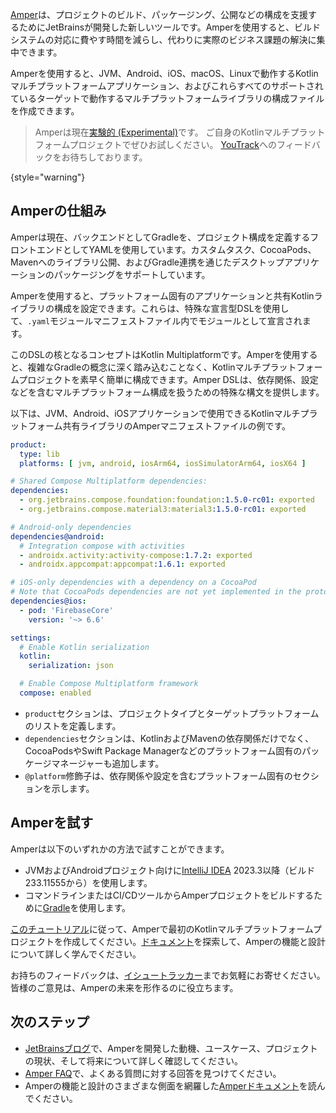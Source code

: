 [//]: # (title: Amperによるプロジェクト構成)

[Amper](https://github.com/JetBrains/amper/tree/HEAD)は、プロジェクトのビルド、パッケージング、公開などの構成を支援するためにJetBrainsが開発した新しいツールです。Amperを使用すると、ビルドシステムの対応に費やす時間を減らし、代わりに実際のビジネス課題の解決に集中できます。

Amperを使用すると、JVM、Android、iOS、macOS、Linuxで動作するKotlinマルチプラットフォームアプリケーション、およびこれらすべてのサポートされているターゲットで動作するマルチプラットフォームライブラリの構成ファイルを作成できます。

> Amperは現在[実験的 (Experimental)](supported-platforms.md#general-kotlin-stability-levels)です。
> ご自身のKotlinマルチプラットフォームプロジェクトでぜひお試しください。
> [YouTrack](https://youtrack.jetbrains.com/issues/AMPER)へのフィードバックをお待ちしております。
>
{style="warning"}

## Amperの仕組み

Amperは現在、バックエンドとしてGradleを、プロジェクト構成を定義するフロントエンドとしてYAMLを使用しています。カスタムタスク、CocoaPods、Mavenへのライブラリ公開、およびGradle連携を通じたデスクトップアプリケーションのパッケージングをサポートしています。

Amperを使用すると、プラットフォーム固有のアプリケーションと共有Kotlinライブラリの構成を設定できます。これらは、特殊な宣言型DSLを使用して、`.yaml`モジュールマニフェストファイル内でモジュールとして宣言されます。

このDSLの核となるコンセプトはKotlin Multiplatformです。Amperを使用すると、複雑なGradleの概念に深く踏み込むことなく、Kotlinマルチプラットフォームプロジェクトを素早く簡単に構成できます。Amper DSLは、依存関係、設定などを含むマルチプラットフォーム構成を扱うための特殊な構文を提供します。

以下は、JVM、Android、iOSアプリケーションで使用できるKotlinマルチプラットフォーム共有ライブラリのAmperマニフェストファイルの例です。

```yaml
product:
  type: lib
  platforms: [ jvm, android, iosArm64, iosSimulatorArm64, iosX64 ]

# Shared Compose Multiplatform dependencies:
dependencies:
  - org.jetbrains.compose.foundation:foundation:1.5.0-rc01: exported
  - org.jetbrains.compose.material3:material3:1.5.0-rc01: exported

# Android-only dependencies  
dependencies@android:
  # Integration compose with activities
  - androidx.activity:activity-compose:1.7.2: exported
  - androidx.appcompat:appcompat:1.6.1: exported

# iOS-only dependencies with a dependency on a CocoaPod
# Note that CocoaPods dependencies are not yet implemented in the prototype
dependencies@ios:
  - pod: 'FirebaseCore'
    version: '~> 6.6'

settings:
  # Enable Kotlin serialization
  kotlin:
    serialization: json

  # Enable Compose Multiplatform framework
  compose: enabled
```

*   `product`セクションは、プロジェクトタイプとターゲットプラットフォームのリストを定義します。
*   `dependencies`セクションは、KotlinおよびMavenの依存関係だけでなく、CocoaPodsやSwift Package Managerなどのプラットフォーム固有のパッケージマネージャーも追加します。
*   `@platform`修飾子は、依存関係や設定を含むプラットフォーム固有のセクションを示します。

## Amperを試す

Amperは以下のいずれかの方法で試すことができます。

*   JVMおよびAndroidプロジェクト向けに[IntelliJ IDEA](https://www.jetbrains.com/idea/nextversion/) 2023.3以降（ビルド233.11555から）を使用します。
*   コマンドラインまたはCI/CDツールからAmperプロジェクトをビルドするために[Gradle](https://docs.gradle.org/current/userguide/userguide.html)を使用します。

[このチュートリアル](https://github.com/JetBrains/amper/tree/HEAD/docs/Tutorial.md)に従って、Amperで最初のKotlinマルチプラットフォームプロジェクトを作成してください。[ドキュメント](https://github.com/JetBrains/amper/tree/HEAD/docs/Documentation.md)を探索して、Amperの機能と設計について詳しく学んでください。

お持ちのフィードバックは、[イシュートラッカー](https://youtrack.jetbrains.com/issues/AMPER)までお気軽にお寄せください。皆様のご意見は、Amperの未来を形作るのに役立ちます。

## 次のステップ

*   [JetBrainsブログ](https://blog.jetbrains.com/blog/2023/11/09/amper-improving-the-build-tooling-user-experience)で、Amperを開発した動機、ユースケース、プロジェクトの現状、そして将来について詳しく確認してください。
*   [Amper FAQ](https://github.com/JetBrains/amper/tree/HEAD/docs/FAQ.md)で、よくある質問に対する回答を見つけてください。
*   Amperの機能と設計のさまざまな側面を網羅した[Amperドキュメント](https://github.com/JetBrains/amper/tree/HEAD/docs/Documentation.md)を読んでください。